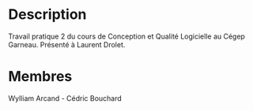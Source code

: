 # Description

Travail pratique 2 du cours de Conception et Qualité Logicielle au Cégep Garneau.
Présenté à Laurent Drolet.

# Membres
Wylliam Arcand - Cédric Bouchard